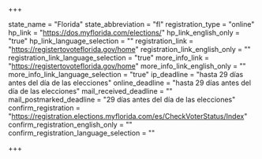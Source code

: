 +++

state_name = "Florida"
state_abbreviation = "fl"
registration_type = "online"
hp_link = "https://dos.myflorida.com/elections/"
hp_link_english_only = "true"
hp_link_language_selection = ""
registration_link = "https://registertovoteflorida.gov/home"
registration_link_english_only = ""
registration_link_language_selection = "true"
more_info_link = "https://registertovoteflorida.gov/home"
more_info_link_english_only = ""
more_info_link_language_selection = "true"
ip_deadline = "hasta 29 días antes del día de las elecciones"
online_deadline = "hasta 29 días antes del día de las elecciones"
mail_received_deadline = ""
mail_postmarked_deadline = "29 días antes del día de las elecciones"
confirm_registration = "https://registration.elections.myflorida.com/es/CheckVoterStatus/Index"
confirm_registration_english_only = ""
confirm_registration_language_selection = ""

+++